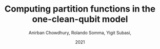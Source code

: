 ---
title: "Computing partition functions in the one-clean-qubit model"
collection: publications
permalink: /publication/2021-Computing-partition-functions-in-the-one-clean-qubit-model
author: ' Anirban Chowdhury,  Rolando Somma,  Yigit Subasi, '
date: 2021
venue: 'Phys. Rev. A'
volpages: ' 103 032422'
paperurl: 'https://link.aps.org/doi/10.1103/PhysRevA.103.032422'
citation: ' Anirban Chowdhury,  Rolando Somma,  Yigit Subasi,  Phys. Rev. A,  103 032422 (2021).'
---